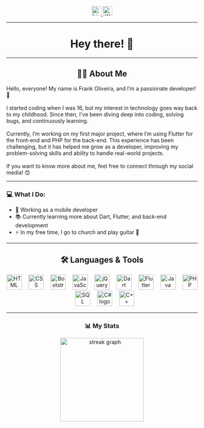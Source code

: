 <div align="center">
  <a href="https://www.linkedin.com/in/frank-oliveira-2a7134254/" target="_blank">
    <img src="https://img.shields.io/static/v1?message=LinkedIn&logo=linkedin&label=&color=0077B5&logoColor=white&labelColor=&style=for-the-badge" height="25" alt="LinkedIn logo" />
  </a>
  <a href="https://wa.me/qr/6XHIIECK6CZFB1" target="_blank">
    <img src="https://img.shields.io/static/v1?message=WhatsApp&logo=whatsapp&label=&color=25D366&logoColor=white&labelColor=&style=for-the-badge" height="25" alt="WhatsApp logo" />
  </a>
</div>

---

<h1 align="center">Hey there! 👋</h1>

---

<h2 align="center">👩‍💻 About Me</h2>

<p align="left">
  Hello, everyone! My name is Frank Oliveira, and I’m a passionate developer! 🚀<br><br>
  I started coding when I was 16, but my interest in technology goes way back to my childhood. Since then, I've been diving deep into coding, solving bugs, and continuously learning.  
  <br><br>
  Currently, I’m working on my first major project, where I’m using Flutter for the front-end and PHP for the back-end. This experience has been challenging, but it has helped me grow as a developer, improving my problem-solving skills and ability to handle real-world projects.  
  <br><br>
  If you want to know more about me, feel free to connect through my social media! 😊
</p>

---

### 💻 What I Do:
- 🔭 Working as a mobile developer  
- 📚 Currently learning more about Dart, Flutter, and back-end development  
- ⚡ In my free time, I go to church and play guitar 🎸  

---

<h2 align="center">🛠 Languages & Tools</h2>

<div align="center">
  <img src="https://img.shields.io/badge/HTML-E34F26?logo=html5&logoColor=white&style=for-the-badge" height="40" alt="HTML logo" />
  <img width="10" />
  <img src="https://img.shields.io/badge/CSS-1572B6?logo=css3&logoColor=white&style=for-the-badge" height="40" alt="CSS logo" />
  <img width="10" />
  <img src="https://img.shields.io/badge/Bootstrap-7952B3?logo=bootstrap&logoColor=white&style=for-the-badge" height="40" alt="Bootstrap logo" />
  <img width="10" />
  <img src="https://img.shields.io/badge/JavaScript-F7DF1E?logo=javascript&logoColor=black&style=for-the-badge" height="40" alt="JavaScript logo" />
  <img width="10" />
  <img src="https://img.shields.io/badge/jQuery-0769AD?logo=jquery&logoColor=white&style=for-the-badge" height="40" alt="jQuery logo" />
  <img width="10" />
  <img src="https://img.shields.io/badge/Dart-0175C2?logo=dart&logoColor=white&style=for-the-badge" height="40" alt="Dart logo" />
  <img width="10" />
  <img src="https://img.shields.io/badge/Flutter-02569B?logo=flutter&logoColor=white&style=for-the-badge" height="40" alt="Flutter logo" />
  <img width="10" />
  <img src="https://img.shields.io/badge/Java-007396?logo=java&logoColor=white&style=for-the-badge" height="40" alt="Java logo" />
  <img width="10" />
  <img src="https://img.shields.io/badge/PHP-777BB4?logo=php&logoColor=black&style=for-the-badge" height="40" alt="PHP logo" />
  <img width="10" />
  <img src="https://img.shields.io/badge/SQL-4479A1?logo=mysql&logoColor=white&style=for-the-badge" height="40" alt="SQL logo" />
  <img width="10" />
  <img src="https://img.shields.io/badge/C%23-239120?logo=c-sharp&logoColor=white&style=for-the-badge" height="40" alt="C# logo" />
  <img width="10" />
  <img src="https://img.shields.io/badge/C++-00599C?logo=c%2B%2B&logoColor=white&style=for-the-badge" height="40" alt="C++ logo" />
</div>

---

<h3 align="center">📊 My Stats</h3>

<div align="center">
  <img src="https://streak-stats.demolab.com?user=Frank1br&locale=en&mode=daily&theme=dark&hide_border=false&border_radius=5&order=3" height="220" alt="streak graph" />
</div>
